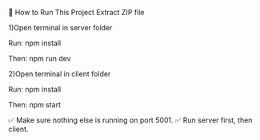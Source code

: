 🔧 How to Run This Project
Extract ZIP file

1)Open terminal in server folder

Run: npm install

Then: npm run dev

2)Open terminal in client folder

Run: npm install

Then: npm start

✅ Make sure nothing else is running on port 5001.
✅ Run server first, then client.
